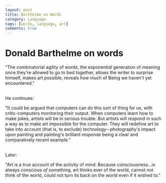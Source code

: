```yaml
---
layout: post
title: Barthelme on Words
category: Language
tags: [words, language, art]
comments: true
---
```


<h1>Donald Barthelme on words</h1>

<quote>"The combinatorial agility of words, the exponential generation of meaning once they're allowed to go to bed together, allows the writer to surprise himself, makes art possible, reveals how much of Being we haven't yet encountered."</quote>

<br>
He continues:


<quote>"It could be argued that computers can do this sort of thing for us, with critic-computers monitoring their output. When computers learn how to make jokes, artists will be in serious trouble. But artists will respond in such a way as to make art impossible for the computer. They will redefine art to take into account (that is, to exclude) technology--photography's impact upon painting and painting's brilliant response being a clear and comparatively recent example."</quote>

<br>
Later:


<quote>"Art is a true account of the activity of mind. Because consciousness...is always conscious <em>of</em> something, art thinks ever of the world, cannot not think of the world, could not turn its back on the world even if it wished to."</quote><br>





